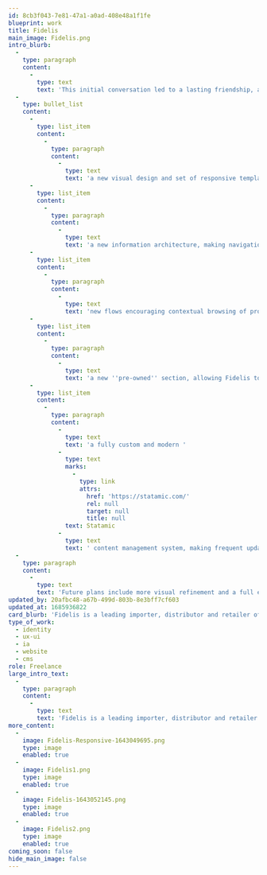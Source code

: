 ```yaml
---
id: 8cb3f043-7e81-47a1-a0ad-408e48a1f1fe
blueprint: work
title: Fidelis
main_image: Fidelis.png
intro_blurb:
  -
    type: paragraph
    content:
      -
        type: text
        text: 'This initial conversation led to a lasting friendship, and in exchange for a standing discount I made Fidelis a new site, comprised of:'
  -
    type: bullet_list
    content:
      -
        type: list_item
        content:
          -
            type: paragraph
            content:
              -
                type: text
                text: 'a new visual design and set of responsive templates'
      -
        type: list_item
        content:
          -
            type: paragraph
            content:
              -
                type: text
                text: 'a new information architecture, making navigation far more intuitive'
      -
        type: list_item
        content:
          -
            type: paragraph
            content:
              -
                type: text
                text: 'new flows encouraging contextual browsing of products and services (the average visitor now visits upwards of ten pages; in a pandemic, this is as near to an in-store experience of browsing as you could hope for)'
      -
        type: list_item
        content:
          -
            type: paragraph
            content:
              -
                type: text
                text: 'a new ''pre-owned'' section, allowing Fidelis to sell this equipment directly (and forming an addictive incentive for customers to return to the site frequently)'
      -
        type: list_item
        content:
          -
            type: paragraph
            content:
              -
                type: text
                text: 'a fully custom and modern '
              -
                type: text
                marks:
                  -
                    type: link
                    attrs:
                      href: 'https://statamic.com/'
                      rel: null
                      target: null
                      title: null
                text: Statamic
              -
                type: text
                text: ' content management system, making frequent updates effortless.'
  -
    type: paragraph
    content:
      -
        type: text
        text: 'Future plans include more visual refinement and a full eCommerce solution.'
updated_by: 20afbc48-a67b-499d-803b-8e3bff7cf603
updated_at: 1685936822
card_blurb: 'Fidelis is a leading importer, distributor and retailer of high-end ''audiophile'' equipment, based in Nashua, NH'
type_of_work:
  - identity
  - ux-ui
  - ia
  - website
  - cms
role: Freelance
large_intro_text:
  -
    type: paragraph
    content:
      -
        type: text
        text: 'Fidelis is a leading importer, distributor and retailer of high-end ''audiophile'' equipment based in Nashua, NH. I was buying a set of speakers there, and while paying happened to mention in passing (to the owner, it turned out) that the store''s existing website didn''t really match up to the quality and aesthetics of the products they sold.'
more_content:
  -
    image: Fidelis-Responsive-1643049695.png
    type: image
    enabled: true
  -
    image: Fidelis1.png
    type: image
    enabled: true
  -
    image: Fidelis-1643052145.png
    type: image
    enabled: true
  -
    image: Fidelis2.png
    type: image
    enabled: true
coming_soon: false
hide_main_image: false
---
```

